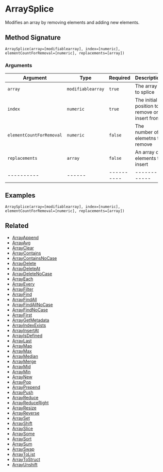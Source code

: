 # ArraySplice

Modifies an array by removing elements and adding new elements.

## Method Signature

```
ArraySplice(array=[modifiablearray], index=[numeric], elementCountForRemoval=[numeric], replacements=[array])
```

### Arguments

| Argument                 | Type              | Required   | Description                                   | Default   |
| ------------------------ | ----------------- | ---------- | --------------------------------------------- | --------- |
| `array`                  | `modifiablearray` | `true`     | The array to splice                           |           |
| `index`                  | `numeric`         | `true`     | The initial position to remove or insert from |           |
| `elementCountForRemoval` | `numeric`         | `false`    | The number of elemetns to remove              | 0         |
| `replacements`           | `array`           | `false`    | An array of elements to insert                |           |
| ----------               | ------            | ---------- | -------------                                 | --------- |

## Examples

```
ArraySplice(array=[modifiablearray], index=[numeric], elementCountForRemoval=[numeric], replacements=[array])
```

## Related

* [ArrayAppend](arrayappend.md)
* [ArrayAvg](arrayavg.md)
* [ArrayClear](arrayclear.md)
* [ArrayContains](arraycontains.md)
* [ArrayContainsNoCase](arraycontainsnocase.md)
* [ArrayDelete](arraydelete.md)
* [ArrayDeleteAt](arraydeleteat.md)
* [ArrayDeleteNoCase](arraydeletenocase.md)
* [ArrayEach](arrayeach.md)
* [ArrayEvery](arrayevery.md)
* [ArrayFilter](arrayfilter.md)
* [ArrayFind](arrayfind.md)
* [ArrayFindAll](arrayfindall.md)
* [ArrayFindAllNoCase](arrayfindallnocase.md)
* [ArrayFindNoCase](arrayfindnocase.md)
* [ArrayFirst](arrayfirst.md)
* [ArrayGetMetadata](arraygetmetadata.md)
* [ArrayIndexExists](arrayindexexists.md)
* [ArrayInsertAt](arrayinsertat.md)
* [ArrayIsDefined](arrayisdefined.md)
* [ArrayLast](arraylast.md)
* [ArrayMap](arraymap.md)
* [ArrayMax](arraymax.md)
* [ArrayMedian](arraymedian.md)
* [ArrayMerge](arraymerge.md)
* [ArrayMid](arraymid.md)
* [ArrayMin](arraymin.md)
* [ArrayNew](arraynew.md)
* [ArrayPop](arraypop.md)
* [ArrayPrepend](arrayprepend.md)
* [ArrayPush](arraypush.md)
* [ArrayReduce](arrayreduce.md)
* [ArrayReduceRight](arrayreduceright.md)
* [ArrayResize](arrayresize.md)
* [ArrayReverse](arrayreverse.md)
* [ArraySet](arrayset.md)
* [ArrayShift](arrayshift.md)
* [ArraySlice](arrayslice.md)
* [ArraySome](arraysome.md)
* [ArraySort](arraysort.md)
* [ArraySum](arraysum.md)
* [ArraySwap](arrayswap.md)
* [ArrayToList](arraytolist.md)
* [ArrayToStruct](arraytostruct.md)
* [ArrayUnshift](arrayunshift.md)
